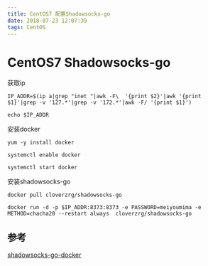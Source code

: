 ```yaml
---
title: CentOS7 配置Shadowsocks-go
date: 2018-07-23 12:07:39
tags: CentOS
---
```


# CentOS7 Shadowsocks-go

获取ip

```shell
IP_ADDR=$(ip a|grep "inet "|awk -F\  '{print $2}'|awk '{print $1}'|grep -v '127.*'|grep -v '172.*'|awk -F/ '{print $1}')

echo $IP_ADDR
```

安装docker

```shell
yum -y install docker

systemctl enable docker

systemctl start docker
```

安装shadowsocks-go

```
docker pull cloverzrg/shadowsocks-go

docker run -d -p $IP_ADDR:8373:8373 -e PASSWORD=meiyoumima -e METHOD=chacha20 --restart always  cloverzrg/shadowsocks-go
```

## 参考

[shadowsocks-go-docker](https://github.com/cloverzrg/shadowsocks-go-docker)